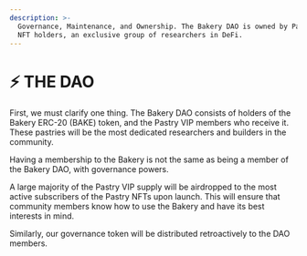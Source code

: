```yaml
---
description: >-
  Governance, Maintenance, and Ownership. The Bakery DAO is owned by Pastry VIP
  NFT holders, an exclusive group of researchers in DeFi.
---
```


# ⚡ THE DAO

First, we must clarify one thing. The Bakery DAO consists of holders of the Bakery ERC-20 (BAKE) token, and the Pastry VIP members who receive it. These pastries will be the most dedicated researchers and builders in the community.

Having a membership to the Bakery is not the same as being a member of the Bakery DAO, with governance powers.&#x20;

A large majority of the Pastry VIP supply will be airdropped to the most active subscribers of the Pastry NFTs upon launch. This will ensure that community members know how to use the Bakery and have its best interests in mind.

Similarly, our governance token will be distributed retroactively to the DAO members.
